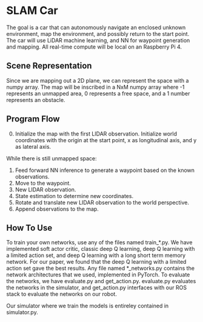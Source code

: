 # SLAM Car
The goal is a car that can autonomously navigate an enclosed unknown environment, map the environment, and possibly return to the start point. The car will use LiDAR machine learning, and NN for waypoint generation and mapping. All real-time compute will be local on an Raspberry Pi 4.

## Scene Representation
Since we are mapping out a 2D plane, we can represent the space with a numpy array. The map will be inscribed in a NxM numpy array where -1 represents an unmapped
area, 0 represents a free space, and a 1 number represents an obstacle. 

## Program Flow
0. Initialize the map with the first LIDAR observation. Initialize world coordinates with the origin at the start point, x as longitudinal axis, and y as lateral axis.

While there is still unmapped space:
1. Feed forward NN inference to generate a waypoint based on the known observations.
2. Move to the waypoint.
3. New LIDAR observation.
4. State estimation to determine new coordinates.
5. Rotate and translate new LIDAR observation to the world perspective. 
6. Append observations to the map.

## How To Use
To train your own networks, use any of the files named train_*.py. We have implemented soft actor critic, classic deep Q learning, deep Q learning with a limited action set, and deep Q learning with a long short term memory network. For our paper, we found that the deep Q learning with a limited action set gave the best results. Any file named *_networks.py contains the network architectures that we used, implemented in PyTorch. To evaluate the networks, we have evaluate.py and get_action.py. evaluate.py evaluates the networks in the simulator, and get_action.py interfaces with our ROS stack to evaluate the networks on our robot.

Our simulator where we train the models is entireley contained in simulator.py.




